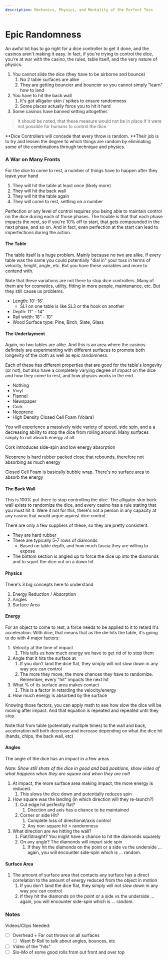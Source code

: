 ```yaml
---
description: Mechanics, Physics, and Mentality of the Perfect Toss
---
```


# Epic Randomness

An awful lot has to go right for a dice controller to get it done, and the casinos aren't making it easy. In fact, if you're trying to control the dice, you're at war with the casino, the rules, table itself, and the very nature of physics.

1. You cannot slide the dice (they have to be airborne and bounce)
   1. No 2 table surfaces are alike
   2. They are getting bouncier and bouncier so you cannot simply "learn" how to land
2. You have to hit the back wall
   1. It's got alligator skin / spikes to ensure randomness
   2. Some places actually force you to hit it hard
3. Some casinos have banned setting altogether.&#x20;

> It should be noted, that these measure would not be in place if it were not possible for humans to control the dice.

**Dice Controllers will concede that every throw is random. **Their job is to try and lessen the degree to which things are random by eliminating some of the combinations through technique and physics.

### A War on Many Fronts

For the dice to come to rest, a number of things have to happen after they leave your hand

1. They will hit the table at least once (likely more)
2. They will hit the back wall
3. They will hit the table again
4. They will come to rest, settling on a number

Perfection or any level of control requires you being able to maintain control on the dice during each of those phases.  The trouble is that that each phase impacts the next, so if you're 10% off to start, that gets compounded in the next phase, and so on. And in fact, even perfection at the start can lead to imperfections during the action.

#### The Table

The table itself is a huge problem. Mainly because no two are alike.  If every table was the same you could potentially "dial in" your toss in terms of velocity, height, angle, etc. But you have these variables and more to contend with. &#x20;

Note that these variations are not there to stop dice controllers. Many of them are for cosmetics, utility, fitting in more people, maintenance, etc. But they still cause us problems.

* Length: 10'-16'
  * SL1 on one table is like SL3 or the hook on another
* Depth: 11" - 14"
* Rail width: 18" - 10"
* Wood Surface type: Pine, Birch, Slate, Glass

#### The Underlayment

Again, no two tables are alike. And this is an area where the casinos definitely are experimenting with different surfaces to promote both longevity of the cloth as well as epic randomness.

Each of these has different properties that are good for the table's longevity (or not), but also have a completely varying degree of impact on the dice and how they come to rest, and how physics works in the end.

* Nothing
* Vinyl
* Flannel
* Newspaper
* Cork
* Neoprene
* High Density Closed Cell Foam (Volara)

You will experience a massively wide variety of speed, side spin, and a a decreasing ability to stop the dice from rolling around. Many surfaces simply to not absorb energy at all.

Cork introduces side-spin and low energy absorption

Neoprene is hard rubber packed close that rebounds, therefore not absorbing as much energy

Closed Cell Foam is basically bubble wrap. There's no surface area to absorb the energy

#### The Back Wall

This is 100% put there to stop controlling the dice. The alligator skin back wall exists to randomize the dice, and every casino has a rule stating that you must hit it. Were it not for this, there's not a person in any capacity at any casino that would argue against dice control.

There are only a few suppliers of these, so they are pretty consistent.

* They are hard rubber
* There are typically 5-7 rows of diamonds
  * Based on table depth, and how much fascia they are willing to expose
* The bottom section is angled up to force the dice up into the diamonds and to squirt the dice out on a down hit.

#### Physics

There's 3 big concepts here to understand

1. Energy Reduction / Absorption
2. Angles
3. Surface Area

#### Energy

For an object to come to rest, a force needs to be applied to it to retard it's acceleration. With dice, that means that as the die hits the table, it's going to do with 4 major factors:

1. Velocity at the time of impact
   1. This tells us how much energy we have to get rid of to stop them
2. Angle that it hits the surface at
   1. If you don't land the dice flat, they simply will not slow down in any way you can control
   2. The more they move, the more chances they have to randomize. Remember, every "hit" impacts the next hit
3. What % of its surface area makes contact
   1. This is a factor in retarding the velocity/energy
4. How much energy is absorbed by the surface

Knowing those factors, you can apply math to see how slow the dice will be moving after impact. And that equation is repeated and repeated until they stop.

Note that from table (potentially multiple times) to the wall and back, acceleration will both decrease and increase depending on what the dice hit (hands, chips, the back wall, etc)

#### Angles

The angle of the dice has an impact in a few areas

_Note: Show still shots of the dice in good and bad positions, show video of what happens when they are square and when they are not!_

1. At impact, the more surface area making impact, the more energy is reduced.&#x20;
   1. This slows the dice down and potentially reduces spin
2. How square was the landing (in which direction will they re-launch?)
   1. Cut edge hit perfectly flat?
      1. Direction and axis has a chance to be maintained
   2. Corner or side Hit?
      1. Complete loss of directional/axis control
      2. Any non-square hit = randomness
3. What direction are we hitting the wall?
   1. Flat/Straight? You might have a chance to hit the diamonds squarely
   2. On any angle? The diamonds will impart side spin&#x20;
      1. If they hit the diamonds on the point or a side vs the underside ... again, you will encounter side-spin which is ... random.

#### Surface Area

1. The amount of surface area that contacts any surface has a direct correlation to the amount of energy reduced from the object in motion
   1. If you don't land the dice flat, they simply will not slow down in any way you can control
   2. If they hit the diamonds on the point or a side vs the underside ... again, you will encounter side-spin which is ... random.

### Notes

Videos/Clips Needed:

* [ ] Overhead + Far out throws on all surfaces
  * [ ] Want B-Roll to talk about angles, bounces, etc
* [ ] Video of the "hits"&#x20;
* [ ] Slo-Mo of some good rolls from out front and over top
